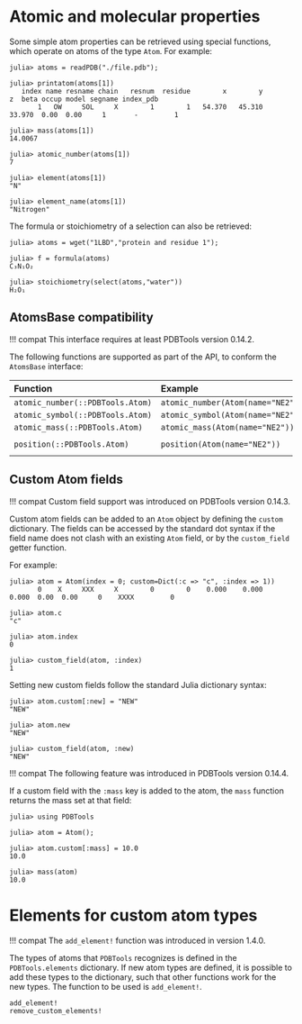 # Atomic and molecular properties

Some simple atom properties can be retrieved using special functions, which
operate on atoms of the type `Atom`. For example:

```julia-repl
julia> atoms = readPDB("./file.pdb");

julia> printatom(atoms[1])
   index name resname chain   resnum  residue        x        y        z  beta occup model segname index_pdb
       1   OW     SOL     X        1        1   54.370   45.310   33.970  0.00  0.00     1       -         1

julia> mass(atoms[1])
14.0067

julia> atomic_number(atoms[1])
7

julia> element(atoms[1])
"N"

julia> element_name(atoms[1])
"Nitrogen"
```

The formula or stoichiometry of a selection can also be retrieved:

```julia-repl
julia> atoms = wget("1LBD","protein and residue 1");

julia> f = formula(atoms)
C₃N₁O₂

julia> stoichiometry(select(atoms,"water"))
H₂O₁

```

## AtomsBase compatibility

!!! compat
    This interface requires at least PDBTools version 0.14.2.

The following functions are supported as part of the API, to conform the `AtomsBase` interface:

| Function   |  Example              |  Output |
|:-----------|:----------------------|:-------:|
|`atomic_number(::PDBTools.Atom)` | `atomic_number(Atom(name="NE2"))` |  `7` |
|`atomic_symbol(::PDBTools.Atom)` |  `atomic_symbol(Atom(name="NE2"))` |  `:N` |
|`atomic_mass(::PDBTools.Atom)`   |  `atomic_mass(Atom(name="NE2"))` |  `14.0067` |
|`position(::PDBTools.Atom)`      |  `position(Atom(name="NE2"))` |  `SVector{3,Float64}(0,0,0)` |


## Custom Atom fields

!!! compat
    Custom field support was introduced on PDBTools version 0.14.3.

Custom atom fields can be added to an `Atom` object by defining the `custom` dictionary.
The fields can be accessed by the standard dot syntax if the field name does not clash 
with an existing `Atom` field, or by the `custom_field` getter function. 

For example:

```julia-repl
julia> atom = Atom(index = 0; custom=Dict(:c => "c", :index => 1))
       0    X     XXX     X        0        0    0.000    0.000    0.000  0.00  0.00     0    XXXX         0

julia> atom.c
"c"

julia> atom.index
0

julia> custom_field(atom, :index)
1
```

Setting new custom fields follow the standard Julia dictionary syntax:

```julia-repl
julia> atom.custom[:new] = "NEW"
"NEW"

julia> atom.new
"NEW"

julia> custom_field(atom, :new)
"NEW"
```

!!! compat 
    The following feature was introduced in PDBTools version 0.14.4.

If a custom field with the `:mass` key is added to the atom, the `mass` function returns the mass
set at that field: 

```jldoctest
julia> using PDBTools

julia> atom = Atom();

julia> atom.custom[:mass] = 10.0
10.0

julia> mass(atom)
10.0
```

# Elements for custom atom types

!!! compat
    The `add_element!` function was introduced in version 1.4.0.

The types of atoms that `PDBTools` recognizes is defined in the `PDBTools.elements` dictionary. 
If new atom types are defined, it is possible to add these types to the dictionary, such that
other functions work for the new types. The function to be used is `add_element!`.

```@docs
add_element!
remove_custom_elements!
```




